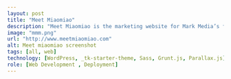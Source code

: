 ```yaml
---
layout: post
title: "Meet Miaomiao"
description: "Meet Miaomiao is the marketing website for Mark Media’s flagship iOS app: “Meet Miaomiao”.  The WordPress theme was customized using the _tk starter theme. Sass compiled CSS using gruntjs.  Hosted on Amazon AWS"
image: "mmm.png"
url: "http://www.meetmiaomiao.com"
alt: Meet miaomiao screenshot
tags: [all, web]
technology: [WordPress, _tk-starter-theme, Sass, Grunt.js, Parallax.js]
role: [Web Development , Deployment]
---
```

